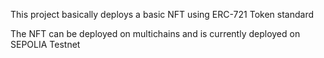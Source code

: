 This project basically deploys a basic NFT using ERC-721 Token standard

The NFT can be deployed on multichains and is currently deployed on SEPOLIA Testnet
